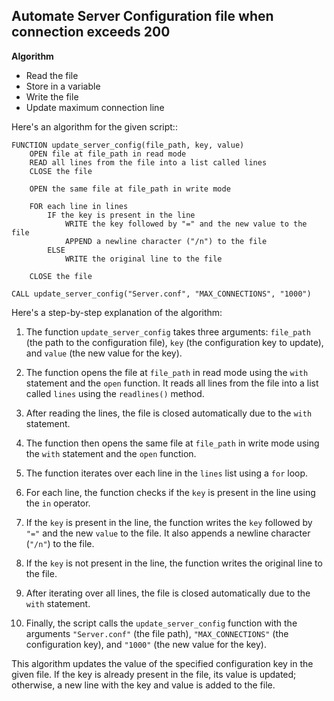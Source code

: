 ## Automate Server Configuration file when connection exceeds 200



**Algorithm**
- Read the file
- Store in a variable
- Write the file
- Update maximum connection line 



Here's an algorithm for the given script::

```
FUNCTION update_server_config(file_path, key, value)
    OPEN file at file_path in read mode
    READ all lines from the file into a list called lines
    CLOSE the file

    OPEN the same file at file_path in write mode

    FOR each line in lines
        IF the key is present in the line
            WRITE the key followed by "=" and the new value to the file
            APPEND a newline character ("/n") to the file
        ELSE
            WRITE the original line to the file

    CLOSE the file

CALL update_server_config("Server.conf", "MAX_CONNECTIONS", "1000")
```

Here's a step-by-step explanation of the algorithm:

1. The function `update_server_config` takes three arguments: `file_path` (the path to the configuration file), `key` (the configuration key to update), and `value` (the new value for the key).

2. The function opens the file at `file_path` in read mode using the `with` statement and the `open` function. It reads all lines from the file into a list called `lines` using the `readlines()` method.

3. After reading the lines, the file is closed automatically due to the `with` statement.

4. The function then opens the same file at `file_path` in write mode using the `with` statement and the `open` function.

5. The function iterates over each line in the `lines` list using a `for` loop.

6. For each line, the function checks if the `key` is present in the line using the `in` operator.

7. If the `key` is present in the line, the function writes the `key` followed by `"="` and the new `value` to the file. It also appends a newline character (`"/n"`) to the file.

8. If the `key` is not present in the line, the function writes the original line to the file.

9. After iterating over all lines, the file is closed automatically due to the `with` statement.

10. Finally, the script calls the `update_server_config` function with the arguments `"Server.conf"` (the file path), `"MAX_CONNECTIONS"` (the configuration key), and `"1000"` (the new value for the key).

This algorithm updates the value of the specified configuration key in the given file. If the key is already present in the file, its value is updated; otherwise, a new line with the key and value is added to the file.
